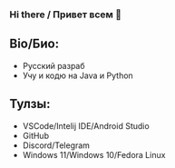 ### Hi there / Привет всем 👋

## Bio/Био:
* Русский разраб
* Учу и кодю на Java и Python

## Тулзы:
* VSCode/Intelij IDE/Android Studio
* GitHub
* Discord/Telegram
* Windows 11/Windows 10/Fedora Linux

